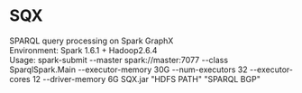 # SQX
SPARQL query processing on Spark GraphX <br /> 
Environment: Spark 1.6.1 + Hadoop2.6.4 <br /> 
Usage: spark-submit --master spark://master:7077 --class SparqlSpark.Main --executor-memory 30G --num-executors 32 --executor-cores 12 --driver-memory 6G SQX.jar "HDFS PATH" "SPARQL BGP"
